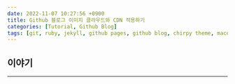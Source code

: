 ```yaml
---
date: 2022-11-07 10:27:56 +0900
title: Github 블로그 이미지 클라우드와 CDN 적용하기
categories: [Tutorial, Github Blog]
tags: [git, ruby, jekyll, github pages, github blog, chirpy theme, macos, google drive, onedrive] ## Only lowercase
---
```


## 이야기
---

